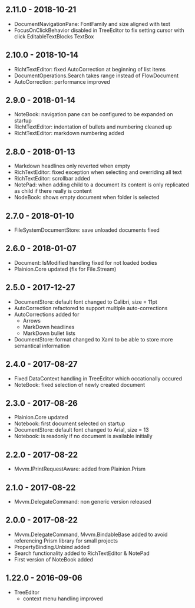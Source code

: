## 2.11.0 - 2018-10-21 

- DocumentNavigationPane: FontFamily and size aligned with text
- FocusOnClickBehavior disabled in TreeEditor to fix setting cursor with click
  EditableTextBlocks TextBox

## 2.10.0 - 2018-10-14

- RichtTextEditor: fixed AutoCorrection at beginning of list items
- DocumentOperations.Search takes range instead of FlowDocument
- AutoCorrection: performance improved
 
## 2.9.0 - 2018-01-14

- NoteBook: navigation pane can be configured to be expanded on startup
- RichtTextEditor: indentation of bullets and numbering cleaned up
- RichtTextEditor: markdown numbering added

## 2.8.0 - 2018-01-13

- Markdown headlines only reverted when empty
- RichTextEditor: fixed exception when selecting and overriding all text
- RichTextEditor: scrollbar added
- NotePad: when adding child to a document its content is only replicated as child if there really is content
- NodeBook: shows empty document when folder is selected

## 2.7.0 - 2018-01-10

- FileSystemDocumentStore: save unloaded documents fixed

## 2.6.0 - 2018-01-07

- Document: IsModified handling fixed for not loaded bodies
- Plainion.Core updated (fix for File.Stream)

## 2.5.0 - 2017-12-27

- DocumentStore: default font changed to Calibri, size = 11pt
- AutoCorrection refactored to support multiple auto-corrections
- AutoCorrections added for
  - Arrows
  - MarkDown headlines
  - MarkDown bullet lists
- DocumentStore: format changed to Xaml to be able to store more semantical information

## 2.4.0 - 2017-08-27

- Fixed DataContext handling in TreeEditor which occationally occured
- NoteBook: fixed selection of newly created document

## 2.3.0 - 2017-08-26

- Plainion.Core updated
- Notebook: first document selected on startup
- DocumentStore: default font changed to Arial, size = 13
- Notebook: is readonly if no document is available initially

## 2.2.0 - 2017-08-22

- Mvvm.IPrintRequestAware: added from Plainion.Prism

## 2.1.0 - 2017-08-22

- Mvvm.DelegateCommand: non generic version released

## 2.0.0 - 2017-08-22

- Mvvm.DelegateCommand, Mvvm.BindableBase added to avoid referencing Prism library for small projects
- PropertyBinding.Unbind added
- Search functionality added to RichTextEditor & NotePad
- First version of NoteBook added

## 1.22.0 - 2016-09-06

- TreeEditor
  - context menu handling improved
  